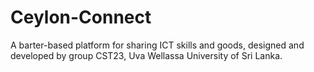 # Ceylon-Connect
A barter-based platform for sharing ICT skills  and goods, designed and developed by group CST23, Uva Wellassa University of Sri Lanka.
